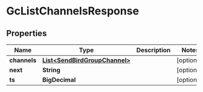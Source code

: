 

# GcListChannelsResponse


## Properties

| Name | Type | Description | Notes |
|------------ | ------------- | ------------- | -------------|
|**channels** | [**List&lt;SendBirdGroupChannel&gt;**](SendBirdGroupChannel.md) |  |  [optional] |
|**next** | **String** |  |  [optional] |
|**ts** | **BigDecimal** |  |  [optional] |



